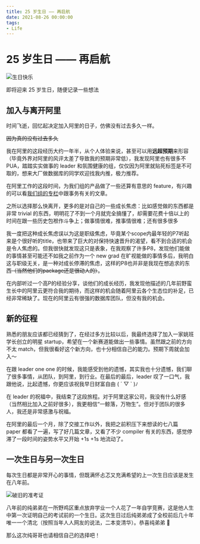 ```yaml
---
title: 25 岁生日 —— 再启航
date: 2021-08-26 00:00:00
tags:
- Life
---
```


# 25 岁生日 —— 再启航

![生日快乐](https://user-images.githubusercontent.com/9161438/130897365-6a0e684d-8080-4dce-ac62-e95212246e46.png)

<!-- ![一条推特](https://user-images.githubusercontent.com/9161438/130823941-5360ab01-ed1a-4220-ab45-922cc0751ad3.png) -->

即将迎来 25 岁生日，随便记录一些想法

<!-- more -->

## 加入与离开阿里

时间飞逝，回忆起决定加入阿里的日子，仿佛没有过去多久一样。

~~因为真的没有过去多久~~

我在阿里的这段经历大约一年半，从个人体验来说，甚至可以用**远超预期**来形容（毕竟外界对阿里的风评太差了导致我的预期非常低），我发现阿里也有很多不 PUA，踏踏实实做事的 leader 和氛围健康的组，仅仅因为阿里就贴死标签是不可取的，想来大厂做数据库的同学欢迎找我内推，极力推荐。

在阿里工作的这段时间，为我们组的产品做了一些还算有意思的 feature，有兴趣的可以看[我们组的专栏](http://www.zhihu.com/org/polardb-x)中跟事务有关的文章。

之所以选择那么快离开，更多的是对自己的一些成长焦虑：比如感觉做的东西都是非常 trivial 的东西，明明花了不到一个月就完全搞懂了，却需要花费十倍以上的时间在跟一些历史包袱作斗争上；做事情很难，推事情很难；还有很多很多

我一度把这种成长焦虑误以为这是职级焦虑，毕竟某个scope内最年轻的P7听起来是个很好听的title，也带来了巨大的对保持快速晋升的渴望，看不到合适的机会是令人焦虑的。但我很快就发现这只是表象，在我观察了许多P8，发现他们能做的事情甚至可能还不如我之前作为一个 new grad 在旷视能做的事情多后，我明白这与职级无关，是一种对成长停滞的焦虑，这样的P8也并非是我现在想追求的东西~~（当然他们的package还是很动人的）~~。

在内部听过一个高P的经验分享，谈他们的成长经历，我发现他描述的几年前野蛮生长中的阿里云更符合我的期待，而这样的机会随着阿里云各个生态位的补足，已经非常稀缺了。现在的阿里云有很强的数据库团队，但没有我的机会。

## 新的征程

熟悉的朋友应该都已经猜到了，在经过多方比较以后，我最终选择了加入一家姚班学长创立的明星 startup，希望在一个新赛道能做出一些事情。虽然跟之前的方向不太 match，但我很看好这个新方向，也十分相信自己的能力。预期下周就会加入～

在跟 leader one one 的时候，我能感受到他的遗憾，其实我也十分遗憾，我们聊了很多事情，从团队，到阿里，到行业。在最后的最后，leader 叹了一口气，我跟他说，比起遗憾，你更应该祝我早日财富自由 ( ´ ▽ ` )ﾉ

在 leader 的祝福中，我结束了这段旅程。对于阿里这家公司，我没有什么好感（当然相比加入之前好很多），我更相信“一鲸落，万物生”。但对于团队的很多人，我还是非常感激与祝福。

在阿里的最后一个月，除了交接工作以外，我把之前积压下来想读的七八篇 paper 都看了一遍，写了好几篇文章，又看了不少 compiler 有关的东西，感觉停滞了一段时间的姿势水平又开始 +1s +1s 地流动了。

## 一次生日与另一次生日

每次生日都是非常开心的事情，但既满怀忐忑又充满希望的上一次生日应该是发生在八年前。

![破旧的准考证](https://user-images.githubusercontent.com/9161438/130823404-f4e54044-e148-4451-810d-abc57387d002.JPG)

八年前的纯弟弟在一所野鸡区重点放弃学业一个人花了一年自学竞赛，这是他人生中第一次证明自己的考试前的一个生日。这次生日过后纯弟弟成了全校前后几十年唯一一个清北（按照当年人人网友的说法，二本变清华）。恭喜纯弟弟 🎉

那么这次纯哥哥也请相信自己的选择吧！
